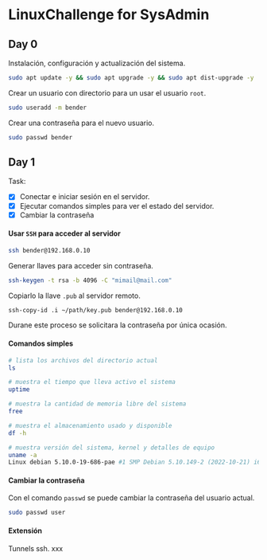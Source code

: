 # LinuxChallenge for SysAdmin

## Day 0
Instalación, configuración y actualización del sistema.
```bash
sudo apt update -y && sudo apt upgrade -y && sudo apt dist-upgrade -y  
```
Crear un usuario con directorio para un usar el usuario `root`.
```bash
sudo useradd -m bender
```
Crear una contraseña para el nuevo usuario.
```bash
sudo passwd bender
```

## Day 1
Task:
- [x] Conectar e iniciar sesión en el servidor.
- [x] Ejecutar comandos simples para ver el estado del servidor.
- [x] Cambiar la contraseña

#### Usar `SSH` para acceder al servidor
```bash
ssh bender@192.168.0.10
```
Generar llaves para acceder sin contraseña.
```bash
ssh-keygen -t rsa -b 4096 -C "mimail@mail.com"
```
Copiarlo la llave `.pub` al servidor remoto.
```bash
ssh-copy-id .i ~/path/key.pub bender@192.168.0.10
```
Durane este proceso se solicitara la contraseña por única ocasión.

#### Comandos simples
```bash
# lista los archivos del directorio actual
ls

# muestra el tiempo que lleva activo el sistema
uptime

# muestra la cantidad de memoria libre del sistema
free

# muestra el almacenamiento usado y disponible
df -h

# muestra versión del sistema, kernel y detalles de equipo
uname -a
Linux debian 5.10.0-19-686-pae #1 SMP Debian 5.10.149-2 (2022-10-21) i686 GNU/Linux
```
#### Cambiar la contraseña
Con el comando `passwd` se puede cambiar la contraseña del usuario actual.
```bash
sudo passwd user
```

#### Extensión
Tunnels ssh.
xxx
